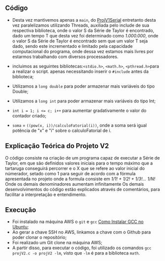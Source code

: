 ## Código
- Desta vez mantivemos apenas a `main`, do [ProjV1Serial](https://github.com/claudia1402/LabComputacaoParalela-GrupoJujutsuCodigo/tree/main/ProjV1Serial) entretanto desta vez paralelizamos utilizando Threads, auxiliada pelo include de sua respectiva biblioteca, onde o valor S da Série de Taylor é encontrado, dado um tempo T que desta vez foi determinado como _1.000.000_, onde o valor S da Série de Taylor é encontrado sem que um valor T seja dado, sendo este incrementado e limitado pela capacidade computacional do programa, onde dessa vez estamos mais livres por estarmos trabalhando com diversos processadores. 

- incluimos as seguintes bibliotecas:`<stdio.h>`, `<math.h>`, `<pthread.h>`para a realizar o script. apenas necessitando inserir o `#include` antes da biblioteca;
- Utilizamos a `long double` para poder armazenar mais variáveis do tipo Double; 
- Utilizamos a `long int` para poder armazenar mais variáveis do tipo Int;
- `int i = 1; i <= c; i++` para aumentar gradativamente o valor do contador criado;
- `soma` = `((pow(x, i))/calculoFatorial(i))`, onde a soma será igual potência de "x" e "i" sobre o calculoFatorial de i.
## Explicação Teórica do Projeto V2
O código consiste na criação de um programa capaz de executar a Série de Taylor, em que são definidos valores iniciais para o tempo máximo que a tartaruga conseguirá percorrer e o X que se refere ao valor inicial do númerador, setado como 1 para seguir de acordo com a fórmula apresentada no projeto onde a formula consiste em _1/1! + 1/2! + 1/3!... 1/N!_ Onde os demais denominadores aumentam infinitamente Os demais desenvolvimentos do código estão explicados através de comentários, para facilitar a interpretação e entendimento.

## Execução
- Foi instalado na máquina AWS o `git` e `gcc` [Como Instalar GCC no Ubuntu](https://linuxize.com/post/how-to-install-gcc-compiler-on-ubuntu-18-04/);
- Ao gerar a chave SSH no AWS, linkamos a chave com o Github para poder clonar o repositório;
- Foi realizado um Git clone na máquina AWS;
- A partir disso, para executar o código, foi utilizado os comandos `gcc projV2.c -o projV2 -lm`, visto que `-lm` é para a biblioteca `math`.

